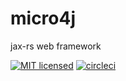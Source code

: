 # micro4j

jax-rs web framework

[![MIT licensed](https://img.shields.io/badge/license-MIT-blue.svg)](https://github.com/micro4j/micro4j/blob/master/LICENSE.md)
[![circleci](https://img.shields.io/circleci/project/github/webfolderio/micro4j.svg?label=Build)](https://circleci.com/gh/webfolderio/micro4j)
